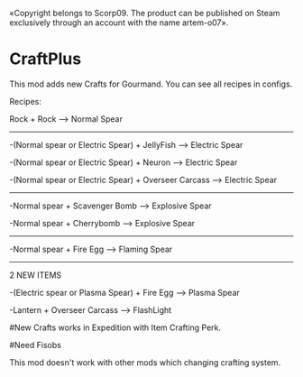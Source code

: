 «Copyright belongs to Scorp09. The product can be published on Steam exclusively through an account with the name artem-o07».

# CraftPlus

This mod adds new Crafts for Gourmand. You can see all recipes in configs.

Recipes:

Rock + Rock --> Normal Spear

-----------------------------------------------------------------------

-(Normal spear or Electric Spear) + JellyFish --> Electric Spear

-(Normal spear or Electric Spear) + Neuron --> Electric Spear

-(Normal spear or Electric Spear) + Overseer Carcass --> Electric Spear

-----------------------------------------------------------------------

-Normal spear + Scavenger Bomb --> Explosive Spear

-Normal spear + Cherrybomb --> Explosive Spear

-----------------------------------------------------------------------

-Normal spear + Fire Egg --> Flaming Spear

-----------------------------------------------------------------------

2 NEW ITEMS

-(Electric spear or Plasma Spear) + Fire Egg --> Plasma Spear

-Lantern + Overseer Carcass --> FlashLight

#New Crafts works in Expedition with Item Crafting Perk.

#Need Fisobs

This mod doesn't work with other mods which changing crafting system.
